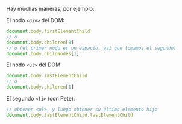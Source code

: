 Hay muchas maneras, por ejemplo:


El nodo `<div>` del DOM:

```js
document.body.firstElementChild
// o
document.body.children[0]
// o (el primer nodo es un espacio, así que tomamos el segundo)
document.body.childNodes[1]
```

El nodo `<ul>` del DOM:

```js
document.body.lastElementChild
// o
document.body.children[1]
```

El segundo `<li>` (con Pete):

```js
// obtener <ul>, y luego obtener su último elemento hijo
document.body.lastElementChild.lastElementChild
```
